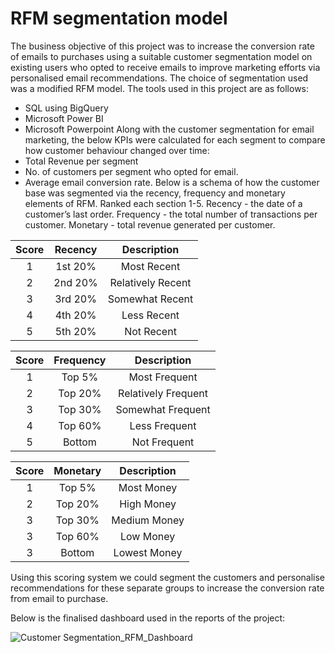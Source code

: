 # RFM segmentation model #
The business objective of this project was to increase the conversion rate of emails to purchases using a suitable customer segmentation model on existing users who opted to receive emails to improve marketing efforts via personalised email recommendations. The choice of segmentation used was a modified RFM model.
The tools used in this project are as follows:
* SQL using BigQuery
* Microsoft Power BI
* Microsoft Powerpoint
Along with the customer segmentation for email marketing, the below KPIs were calculated for each segment to compare how customer behaviour changed over time:
* Total Revenue per segment
* No. of customers per segment who opted for email.
* Average email conversion rate.
Below is a schema of how the customer base was segmented via the recency, frequency and monetary elements of RFM.
Ranked each section 1-5.
Recency - the date of a customer’s last order.
Frequency - the total number of transactions per customer.
Monetary - total revenue generated per customer.  

Score | Recency | Description
:---: | :---------: | :---------------------------:
  1   | 1st 20%  |  Most Recent
  2   | 2nd 20% |  Relatively Recent
  3   | 3rd 20% |  Somewhat Recent
  4   | 4th  20% |  Less Recent
  5   | 5th 20%  |  Not Recent

Score | Frequency | Description
:---: | :----------: | :---------------------------:
  1   | Top 5%    |  Most Frequent
  2   | Top  20% |  Relatively Frequent
  3   | Top 30% |  Somewhat Frequent
  4   | Top 60% |  Less Frequent
  5   | Bottom   |  Not Frequent

Score | Monetary | Description
:---: | :----------: | :---------------------------:
  1   | Top 5%    |  Most Money
  2   | Top  20% |  High Money
  3   | Top 30% |  Medium Money
  3   | Top 60% |  Low Money
  3   | Bottom   |  Lowest Money
  
  
Using this scoring system we could segment the customers and personalise recommendations for these separate groups to increase the conversion rate from email to purchase.

Below is the finalised dashboard used in the reports of the project:

![Customer Segmentation_RFM_Dashboard](https://github.com/SDevalpalli/Customer-Segmentation-RFM-Model/assets/ff95296bd9f6e7139d3b253b03128de427be57c3)
